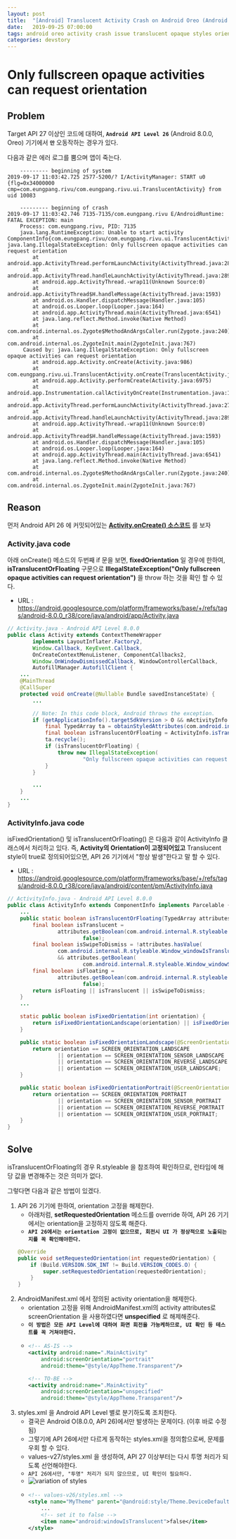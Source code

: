 ```yaml
---
layout: post
title:  "[Android] Translucent Activity Crash on Android Oreo (Android 8.0.0)"
date:   2019-09-25 07:00:00
tags: android oreo activity crash issue translucent opaque styles orientation
categories: devstory
---
```


# Only fullscreen opaque activities can request orientation

## Problem

Target API 27 이상인 코드에 대하여, **`Android API Level 26`** (Android 8.0.0, Oreo) 기기에서 **`만`** 오동작하는 경우가 있다.

다음과 같은 에러 로그를 뿜으며 앱이 죽는다.

```log
    --------- beginning of system
2019-09-17 11:03:42.725 2577-5200/? I/ActivityManager: START u0 {flg=0x34000000 cmp=com.eungpang.rivu/com.eungpang.rivu.ui.TranslucentActivity} from uid 10083

    --------- beginning of crash
2019-09-17 11:03:42.746 7135-7135/com.eungpang.rivu E/AndroidRuntime: FATAL EXCEPTION: main
    Process: com.eungpang.rivu, PID: 7135
    java.lang.RuntimeException: Unable to start activity ComponentInfo{com.eungpang.rivu/com.eungpang.rivu.ui.TranslucentActivity}: java.lang.IllegalStateException: Only fullscreen opaque activities can request orientation
        at android.app.ActivityThread.performLaunchActivity(ActivityThread.java:2817)
        at android.app.ActivityThread.handleLaunchActivity(ActivityThread.java:2892)
        at android.app.ActivityThread.-wrap11(Unknown Source:0)
        at android.app.ActivityThread$H.handleMessage(ActivityThread.java:1593)
        at android.os.Handler.dispatchMessage(Handler.java:105)
        at android.os.Looper.loop(Looper.java:164)
        at android.app.ActivityThread.main(ActivityThread.java:6541)
        at java.lang.reflect.Method.invoke(Native Method)
        at com.android.internal.os.Zygote$MethodAndArgsCaller.run(Zygote.java:240)
        at com.android.internal.os.ZygoteInit.main(ZygoteInit.java:767)
     Caused by: java.lang.IllegalStateException: Only fullscreen opaque activities can request orientation
        at android.app.Activity.onCreate(Activity.java:986)
        at com.eungpang.rivu.ui.TranslucentActivity.onCreate(TranslucentActivity.java:57)
        at android.app.Activity.performCreate(Activity.java:6975)
        at android.app.Instrumentation.callActivityOnCreate(Instrumentation.java:1213)
        at android.app.ActivityThread.performLaunchActivity(ActivityThread.java:2770)
        at android.app.ActivityThread.handleLaunchActivity(ActivityThread.java:2892) 
        at android.app.ActivityThread.-wrap11(Unknown Source:0) 
        at android.app.ActivityThread$H.handleMessage(ActivityThread.java:1593) 
        at android.os.Handler.dispatchMessage(Handler.java:105) 
        at android.os.Looper.loop(Looper.java:164) 
        at android.app.ActivityThread.main(ActivityThread.java:6541) 
        at java.lang.reflect.Method.invoke(Native Method) 
        at com.android.internal.os.Zygote$MethodAndArgsCaller.run(Zygote.java:240) 
        at com.android.internal.os.ZygoteInit.main(ZygoteInit.java:767) 
```

## Reason

먼저 Android API 26 에 커밋되어있는 **[Activity.onCreate() 소스코드](https://android.googlesource.com/platform/frameworks/base/+/refs/tags/android-8.0.0_r38/core/java/android/app/Activity.java)** 를 보자

### Activity.java code

아래 onCreate() 메소드의 두번째 if 문을 보면, **fixedOrientation** 일 경우에 한하여, **isTranslucentOrFloating** 구문으로 **IllegalStateException("Only fullscreen opaque activities can request orientation")** 을 throw 하는 것을 확인 할 수 있다.

- URL : https://android.googlesource.com/platform/frameworks/base/+/refs/tags/android-8.0.0_r38/core/java/android/app/Activity.java

```java
// Activity.java - Android API Level 8.0.0
public class Activity extends ContextThemeWrapper
        implements LayoutInflater.Factory2,
        Window.Callback, KeyEvent.Callback,
        OnCreateContextMenuListener, ComponentCallbacks2,
        Window.OnWindowDismissedCallback, WindowControllerCallback,
        AutofillManager.AutofillClient {
    ...
    @MainThread
    @CallSuper
    protected void onCreate(@Nullable Bundle savedInstanceState) {
        ...

        // Note: In this code block, Android throws the exception. 
        if (getApplicationInfo().targetSdkVersion > O && mActivityInfo.isFixedOrientation()) {
            final TypedArray ta = obtainStyledAttributes(com.android.internal.R.styleable.Window);
            final boolean isTranslucentOrFloating = ActivityInfo.isTranslucentOrFloating(ta);
            ta.recycle();
            if (isTranslucentOrFloating) {
                throw new IllegalStateException(
                        "Only fullscreen opaque activities can request orientation");
            }
        }

        ...
    }
    ...
}
```

### ActivityInfo.java code

isFixedOrientation() 및 isTranslucentOrFloating() 은 다음과 같이 ActivityInfo 클래스에서 처리하고 있다. 즉, **Activity의 Orientation이 고정되어있고** Translucent style이 true로 정의되어있으면, API 26 기기에서 "항상 발생"한다고 말 할 수 있다.

- URL : https://android.googlesource.com/platform/frameworks/base/+/refs/tags/android-8.0.0_r38/core/java/android/content/pm/ActivityInfo.java

```java
// ActivityInfo.java - Android API Level 8.0.0
public class ActivityInfo extends ComponentInfo implements Parcelable {
    ...
    public static boolean isTranslucentOrFloating(TypedArray attributes) {
        final boolean isTranslucent =
                attributes.getBoolean(com.android.internal.R.styleable.Window_windowIsTranslucent,
                        false);
        final boolean isSwipeToDismiss = !attributes.hasValue(
                com.android.internal.R.styleable.Window_windowIsTranslucent)
                && attributes.getBoolean(
                        com.android.internal.R.styleable.Window_windowSwipeToDismiss, false);
        final boolean isFloating =
                attributes.getBoolean(com.android.internal.R.styleable.Window_windowIsFloating,
                        false);
        return isFloating || isTranslucent || isSwipeToDismiss;
    }
    ...

    static public boolean isFixedOrientation(int orientation) {
        return isFixedOrientationLandscape(orientation) || isFixedOrientationPortrait(orientation);
    }

    public static boolean isFixedOrientationLandscape(@ScreenOrientation int orientation) {
        return orientation == SCREEN_ORIENTATION_LANDSCAPE
                || orientation == SCREEN_ORIENTATION_SENSOR_LANDSCAPE
                || orientation == SCREEN_ORIENTATION_REVERSE_LANDSCAPE
                || orientation == SCREEN_ORIENTATION_USER_LANDSCAPE;
    }

    public static boolean isFixedOrientationPortrait(@ScreenOrientation int orientation) {
        return orientation == SCREEN_ORIENTATION_PORTRAIT
                || orientation == SCREEN_ORIENTATION_SENSOR_PORTRAIT
                || orientation == SCREEN_ORIENTATION_REVERSE_PORTRAIT
                || orientation == SCREEN_ORIENTATION_USER_PORTRAIT;
    }
}
```

## Solve

isTranslucentOrFloating의 경우 R.styleable 을 참조하여 확인하므로, 런타임에 해당 값을 변경해주는 것은 의미가 없다.

그렇다면 다음과 같은 방법이 있겠다.

1. API 26 기기에 한하여, orientation 고정을 해제한다.
    - 아래처럼, **setRequestedOrientation** 메소드를 override 하여, API 26 기기에서는 orientation을 고정하지 않도록 해준다.
    - **`API 26에서는 orientation 고정이 없으므로, 회전시 UI 가 정상적으로 노출되는지를 꼭 확인해야한다.`**
    ```java
    @Override
    public void setRequestedOrientation(int requestedOrientation) {
        if (Build.VERSION.SDK_INT != Build.VERSION_CODES.O) {
            super.setRequestedOrientation(requestedOrientation);
        }
    }
    ```
2. AndroidManifest.xml 에서 정의된 activity orientation을 해제한다.
    - orientation 고정을 위해 AndroidManifest.xml의 activity attributes로 screenOrientation 을 사용하였다면 **unspecified** 로 해제해준다.
    - **`이 방법은 모든 API Level에 대하여 화면 회전을 가능케하므로, UI 확인 등 테스트를 꼭 거쳐야한다.`**
    - ```xml
      <!-- AS-IS -->
      <activity android:name=".MainActivity"
          android:screenOrientation="portrait"
          android:theme="@style/AppTheme.Transparent"/>

      <!-- TO-BE -->
      <activity android:name=".MainActivity"
          android:screenOrientation="unspecified"
          android:theme="@style/AppTheme.Transparent"/>
      ```
3. styles.xml 을 Android API Level 별로 분기하도록 조치한다.
    - 결국은 Android O(8.0.0, API 26)에서만 발생하는 문제이다. (이후 바로 수정됨)
    - 그렇기에 API 26에서만 다르게 동작하는 styles.xml을 정의함으로써, 문제를 우회 할 수 있다.
    - values-v27/styles.xml 을 생성하여, API 27 이상부터는 다시 투명 처리가 되도록 선언해야한다.
    - `API 26에서만, "투명" 처리가 되지 않으므로, UI 확인이 필요하다.`
    - ![variation of styles](/static/assets/img/posts/translucentActivity/variationOfStyles.png)
    - ```xml
      <!-- values-v26/styles.xml -->
      <style name="MyTheme" parent="@android:style/Theme.DeviceDefault">
          ...
          <!-- set it to false -->
          <item name="android:windowIsTranslucent">false</item>
      </style>
      ```
